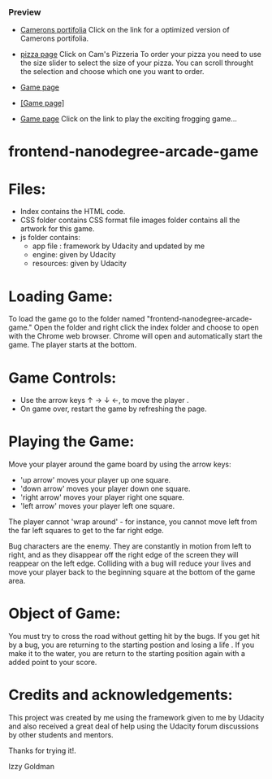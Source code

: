 ### Preview
* [Camerons portifolia](https://izzygld.github.io/optimized/dist/index.html) Click on the link for a optimized version of Camerons portifolia.
* [pizza page](https://izzygld.github.io/optimized/dist/pizza.html)
Click on Cam's Pizzeria To order your pizza you need to use the size slider to select the size of your pizza. You can scroll throught the selection and choose which one you want to order.
* <a href="https://izzygld.github.io/" target="_blank">Game page</a>

* <a href="https://izzygld.github.io/" target="_blank">[Game page]</a>

* [Game page](https://izzygld.github.io/) Click on the link to play the exciting frogging game...


**frontend-nanodegree-arcade-game**
===============================

Files:
======
* Index contains the HTML code.
* CSS folder contains CSS format file
images folder contains all the artwork for this game.
* js folder contains:
   * app file : framework by Udacity and updated by me
    * engine: given by Udacity
    * resources: given by Udacity


Loading Game:
=============
To load the game go to the folder named "frontend-nanodegree-arcade-game." Open the folder and right click the index folder and choose to open with the Chrome web browser. Chrome will open and automatically start the game. The player starts at the bottom.

Game Controls:
=========
* Use the arrow keys ↑ → ↓ ←, to move the player .
* On game over, restart the game by refreshing the page.

Playing the Game:
=========

Move your player around the game board by using the arrow keys:

* 'up arrow' moves your player up one square.
* 'down arrow' moves your player down one square.
* 'right arrow' moves your player right one square.
* 'left arrow' moves your player left one square.

The player cannot 'wrap around' - for instance, you cannot move left from the far left squares to get to the far right edge.

Bug characters are the enemy. They are constantly in motion from left to right, and as they disappear off the right edge of the screen they will reappear on the left edge. Colliding with a bug will reduce your lives and move your player back to the beginning square at the bottom of the game area.

Object of Game:
===============
You must try to cross the road without getting hit by the bugs. If you get hit by a bug, you are returning to the starting postion and losing a life . If you make it to the water, you are return to the starting position again with a added point to your score.


Credits and acknowledgements:
=============================
This project was created by me using the framework given to me by Udacity and also received a great deal of help using the Udacity forum discussions by other students and mentors.


Thanks for trying it!.

Izzy Goldman